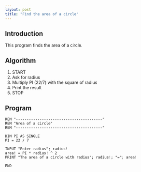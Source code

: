 ```yaml
---
layout: post
title: "Find the area of a circle"
---
```


## Introduction
This program finds the area of a circle.

## Algorithm
1. START
1. Ask for radius
1. Multiply PI (22/7) with the square of radius
1. Print the result
1. STOP

## Program
```
REM "----------------------------------------"
REM "Area of a circle"
REM "----------------------------------------"

DIM PI AS SINGLE
PI = 22 / 7

INPUT "Enter radius"; radius!
area! = PI * radius! ^ 2
PRINT "The area of a circle with radius"; radius!; "="; area!

END

```